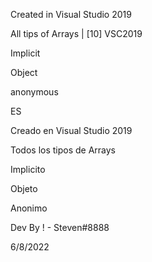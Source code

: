 Created in Visual Studio 2019

All tips of Arrays | [10] VSC2019

Implicit

Object

anonymous

ES

Creado en Visual Studio 2019

Todos los tipos de Arrays

Implicito

Objeto

Anonimo

Dev By ! - Steven#8888 

6/8/2022




